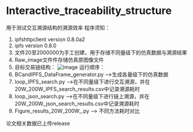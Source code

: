# Interactive_traceability_structure
用于测试交互溯源结构的溯源效率
程序须知：
1. ipfshttpclient version 0.8.0a2
2. ipfs version 0.8.0
3. 文件20至2000000为手工创建，用于存储不同量级下的仿真数据与溯源结果
4. Raw_image文件件存储仿真原图像文件
5. 目标交易链结构：
![image](https://github.com/aucnm/Interactive_traceability_structure/blob/master/target_chain_structure/target_chain_structure.jpg)
运行顺序：
1. BCandIPFS_DataFrame_generator.py -->生成各量级下的仿真数据
2. loop_IPFS_search.py -->在不同量级下进行交互溯源，并在20W_200W_IPFS_search_results.csv中记录溯源耗时
3. loop_json_search.py -->在不同量级下进行链上溯源，并在20W_200W_json_search_results.csv中记录溯源耗时
4. Figure_results_20W_200W_.py --> 不同方法耗时对比

论文相关数据已上传release
